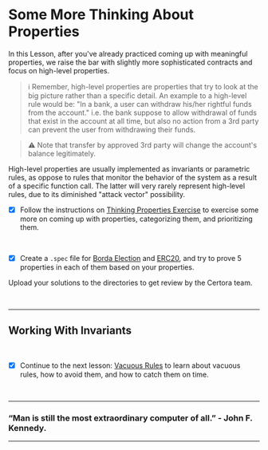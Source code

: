 # Some More Thinking About Properties

In this Lesson, after you've already practiced coming up with meaningful properties, we raise the bar with slightly more sophisticated contracts and focus on high-level properties.

> :information_source: Remember, high-level properties are properties that try to look at the big picture rather than a specific detail. An example to a high-level rule would be: "In a bank, a user can withdraw his/her rightful funds from the account." i.e. the bank suppose to allow withdrawal of funds that exist in the account at all time, but also no action from a 3rd party can prevent the user from withdrawing their funds.

> :warning: Note that transfer by approved 3rd party will change the account's balance legitimately.

High-level properties are usually implemented as invariants or parametric rules, as oppose to rules that monitor the behavior of the system as a result of a specific function call. The latter will very rarely represent high-level rules, due to its diminished "attack vector" possibility.

- [x] Follow the instructions on [Thinking Properties Exercise](ThinkingPropertiesExercise) to exercise some more on coming up with properties, categorizing them, and prioritizing them.

</br>

- [x] Create a `.spec` file for [Borda Election](ThinkingPropertiesExercise/Borda) and [ERC20](ThinkingPropertiesExercise/ERC20), and try to prove 5 properties in each of them based on your properties.

Upload your solutions to the directories to get review by the Certora team.

</br>


---

## Working With Invariants

</br>

- [x] Continue to the next lesson: [Vacuous Rules](../10.Lesson_VacuousRules) to learn about vacuous rules, how to avoid them, and how to catch them on time.

</br>

---

### “Man is still the most extraordinary computer of all.” - John F. Kennedy.

---
